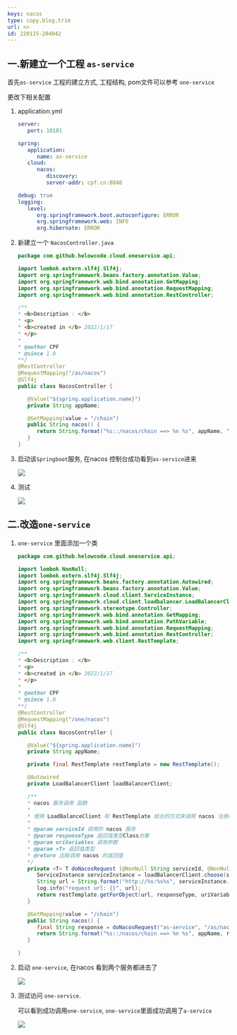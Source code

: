 ```yaml
---
keys: nacos
type: copy,blog,trim
url: <>
id: 220115-204042
---
```


## 一.新建立一个工程 `as-service`

首先`as-service` 工程的建立方式, 工程结构, pom文件可以参考 `one-service`

更改下相关配置

1. application.yml

   ```yaml
   server:
      port: 10101

   spring:
      application:
         name: as-service
      cloud:
         nacos:
            discovery:
            server-addr: cpf.cn:8848

   debug: true
   logging:
      level:
         org.springframework.boot.autoconfigure: ERROR
         org.springframework.web: INFO
         org.hibernate: ERROR
   ```

2. 新建立一个 `NacosController.java`

   ```java
   package com.github.helowcode.cloud.oneservice.api;

   import lombok.extern.slf4j.Slf4j;
   import org.springframework.beans.factory.annotation.Value;
   import org.springframework.web.bind.annotation.GetMapping;
   import org.springframework.web.bind.annotation.RequestMapping;
   import org.springframework.web.bind.annotation.RestController;

   /**
   * <b>Description : </b>
   * <p>
   * <b>created in </b> 2022/1/17
   * </p>
   *
   * @author CPF
   * @since 1.0
   **/
   @RestController
   @RequestMapping("/as/nacos")
   @Slf4j
   public class NacosController {

      @Value("${spring.application.name}")
      private String appName;

      @GetMapping(value = "/chain")
      public String nacos() {
         return String.format("%s::/nacos/chain ==> %n %s", appName, " end ");
      }
   }
   ```

3. 启动该`Springboot`服务, 在nacos 控制台成功看到`as-service`进来

   ![](https://gitee.com/cpfree/picture-warehouse/raw/master/devops-note/1642413563624.png)

4. 测试

   ![](https://gitee.com/cpfree/picture-warehouse/raw/master/devops-note/1642413596938.png)

## 二.改造`one-service`

1. `one-service` 里面添加一个类

   ```java
   package com.github.helowcode.cloud.oneservice.api;

   import lombok.NonNull;
   import lombok.extern.slf4j.Slf4j;
   import org.springframework.beans.factory.annotation.Autowired;
   import org.springframework.beans.factory.annotation.Value;
   import org.springframework.cloud.client.ServiceInstance;
   import org.springframework.cloud.client.loadbalancer.LoadBalancerClient;
   import org.springframework.stereotype.Controller;
   import org.springframework.web.bind.annotation.GetMapping;
   import org.springframework.web.bind.annotation.PathVariable;
   import org.springframework.web.bind.annotation.RequestMapping;
   import org.springframework.web.bind.annotation.RestController;
   import org.springframework.web.client.RestTemplate;

   /**
   * <b>Description : </b>
   * <p>
   * <b>created in </b> 2022/1/17
   * </p>
   *
   * @author CPF
   * @since 1.0
   **/
   @RestController
   @RequestMapping("/one/nacos")
   @Slf4j
   public class NacosController {

      @Value("${spring.application.name}")
      private String appName;

      private final RestTemplate restTemplate = new RestTemplate();

      @Autowired
      private LoadBalancerClient loadBalancerClient;

      /**
      * nacos 服务调用 函数
      *
      * 使用 LoadBalanceClient 和 RestTemplate 结合的方式来调用 nacos 注册的服务
      *
      * @param serviceId 调用的 nacos 服务
      * @param responseType 返回值类型Class对象
      * @param uriVariables 调用参数
      * @param <T> 返回值类型
      * @return 远程调用 nacos 的返回值
      */
      private <T> T doNacosRequest (@NonNull String serviceId, @NonNull String requestMapping, @NonNull Class<T> responseType, Object... uriVariables) {
         ServiceInstance serviceInstance = loadBalancerClient.choose(serviceId);
         String url = String.format("http://%s:%s%s", serviceInstance.getHost(), serviceInstance.getPort(), requestMapping);
         log.info("request url: {}", url);
         return restTemplate.getForObject(url, responseType, uriVariables);
      }

      @GetMapping(value = "/chain")
      public String nacos() {
         final String response = doNacosRequest("as-service", "/as/nacos/chain", String.class);
         return String.format("%s::/nacos/chain ==> %n %s", appName, response);
      }

   }
   ```

2. 启动 `one-service`, 在nacos 看到两个服务都进去了

   ![](https://gitee.com/cpfree/picture-warehouse/raw/master/devops-note/1642413805668.png)

3. 测试访问 `one-service`.

   可以看到成功调用`one-service`, `one-service`里面成功调用了`a-service`

   ![](https://gitee.com/cpfree/picture-warehouse/raw/master/devops-note/1642413774170.png)

